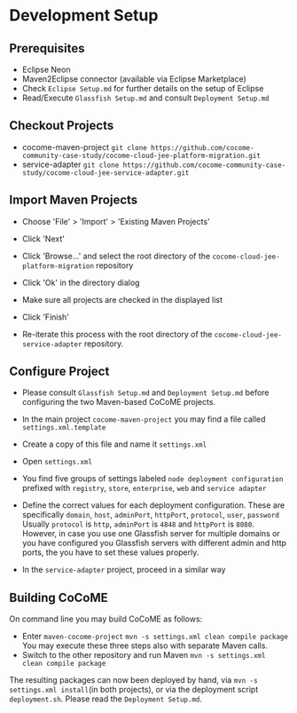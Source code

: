# Development Setup

## Prerequisites

- Eclipse Neon
- Maven2Eclipse connector (available via Eclipse Marketplace)
- Check `Eclipse Setup.md` for further details on the setup of Eclipse
- Read/Execute `Glassfish Setup.md` and consult `Deployment Setup.md`

## Checkout Projects

- cocome-maven-project
  `git clone https://github.com/cocome-community-case-study/cocome-cloud-jee-platform-migration.git`
- service-adapter
  `git clone https://github.com/cocome-community-case-study/cocome-cloud-jee-service-adapter.git`

## Import Maven Projects

- Choose 'File' > 'Import' > 'Existing Maven Projects'
- Click 'Next'
- Click 'Browse...' and select the root directory of the 
  `cocome-cloud-jee-platform-migration` repository
- Click 'Ok' in the directory dialog
- Make sure all projects are checked in the displayed list
- Click 'Finish'

- Re-iterate this process with the root directory of the 
  `cocome-cloud-jee-service-adapter` repository.

## Configure Project

- Please consult `Glassfish Setup.md` and `Deployment Setup.md` before
  configuring the two Maven-based CoCoME projects.

- In the main project `cocome-maven-project` you may find a file called
  `settings.xml.template`
- Create a copy of this file and name it `settings.xml`
- Open `settings.xml`
- You find five groups of settings labeled `node deployment configuration`
  prefixed with `registry`, `store`, `enterprise`, `web` and
  `service adapter`
- Define the correct values for each deployment configuration. These are
  specifically `domain`, `host`, `adminPort`, `httpPort`, `protocol`,
  `user`, `password`
  Usually `protocol` is `http`, `adminPort` is `4848` and `httpPort` is
  `8080`. However, in case you use one Glassfish server for multiple
  domains or you have configured you Glassfish servers with different
  admin and http ports, the you have to set these values properly.
  
- In the `service-adapter` project, proceed in a similar way
  
 ## Building CoCoME
  
 On command line you may build CoCoME as follows:
 - Enter `maven-cocome-project`
   `mvn -s settings.xml clean compile package`
   You may execute these three steps also with separate Maven calls.
 - Switch to the other repository and run Maven
   `mvn -s settings.xml clean compile package`
   
The resulting packages can now been deployed by hand, via
`mvn -s settings.xml install`(in both projects), or via the deployment
script `deployment.sh`. Please read the `Deployment Setup.md`.

  
  
  
  
  




